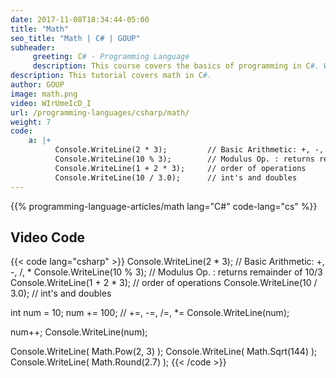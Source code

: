 ```yaml
---
date: 2017-11-08T18:34:44-05:00
title: "Math"
seo_title: "Math | C# | GOUP"
subheader:
     greeting: C# - Programming Language
     description: This course covers the basics of programming in C#. Work your way through the videos/articles and I'll teach you everything you need to know to start your programming journey!
description: This tutorial covers math in C#.
author: GOUP
image: math.png
video: WIrUmeIcD_I
url: /programming-languages/csharp/math/
weight: 7
code:
    a: |+
          Console.WriteLine(2 * 3);         // Basic Arithmetic: +, -, /, *
          Console.WriteLine(10 % 3);        // Modulus Op. : returns remainder of 10/3
          Console.WriteLine(1 + 2 * 3);     // order of operations
          Console.WriteLine(10 / 3.0);      // int's and doubles
---
```


{{% programming-language-articles/math lang="C#" code-lang="cs" %}}

## Video Code

{{< code lang="csharp" >}}
Console.WriteLine(2 * 3);         // Basic Arithmetic: +, -, /, *
Console.WriteLine(10 % 3);        // Modulus Op. : returns remainder of 10/3
Console.WriteLine(1 + 2 * 3);     // order of operations
Console.WriteLine(10 / 3.0);      // int's and doubles


int num = 10;
num += 100; // +=, -=, /=, *=
Console.WriteLine(num);

num++;
Console.WriteLine(num);

Console.WriteLine( Math.Pow(2, 3) );
Console.WriteLine( Math.Sqrt(144) );
Console.WriteLine( Math.Round(2.7) );
{{< /code >}}